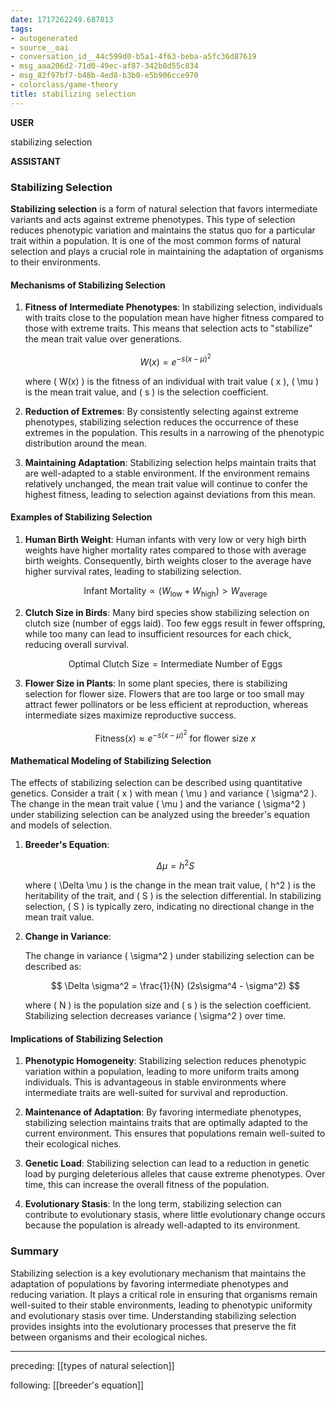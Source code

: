 ```yaml
---
date: 1717262249.687813
tags:
- autogenerated
- source__oai
- conversation_id__44c599d0-b5a1-4f63-beba-a5fc36d87619
- msg_aaa206d2-71d0-49ec-af87-342b8d55c834
- msg_82f97bf7-b48b-4ed8-b3b0-e5b906cce970
- colorclass/game-theory
title: stabilizing selection
---
```


**USER**

stabilizing selection


**ASSISTANT**

### Stabilizing Selection

**Stabilizing selection** is a form of natural selection that favors intermediate variants and acts against extreme phenotypes. This type of selection reduces phenotypic variation and maintains the status quo for a particular trait within a population. It is one of the most common forms of natural selection and plays a crucial role in maintaining the adaptation of organisms to their environments.

#### Mechanisms of Stabilizing Selection

1. **Fitness of Intermediate Phenotypes**: In stabilizing selection, individuals with traits close to the population mean have higher fitness compared to those with extreme traits. This means that selection acts to "stabilize" the mean trait value over generations.

   $$ W(x) = e^{-s(x - \mu)^2} $$
   
   where \( W(x) \) is the fitness of an individual with trait value \( x \), \( \mu \) is the mean trait value, and \( s \) is the selection coefficient.

2. **Reduction of Extremes**: By consistently selecting against extreme phenotypes, stabilizing selection reduces the occurrence of these extremes in the population. This results in a narrowing of the phenotypic distribution around the mean.

3. **Maintaining Adaptation**: Stabilizing selection helps maintain traits that are well-adapted to a stable environment. If the environment remains relatively unchanged, the mean trait value will continue to confer the highest fitness, leading to selection against deviations from this mean.

#### Examples of Stabilizing Selection

1. **Human Birth Weight**: Human infants with very low or very high birth weights have higher mortality rates compared to those with average birth weights. Consequently, birth weights closer to the average have higher survival rates, leading to stabilizing selection.

   $$ \text{Infant Mortality} \propto (W_{\text{low}} + W_{\text{high}}) > W_{\text{average}} $$

2. **Clutch Size in Birds**: Many bird species show stabilizing selection on clutch size (number of eggs laid). Too few eggs result in fewer offspring, while too many can lead to insufficient resources for each chick, reducing overall survival.

   $$ \text{Optimal Clutch Size} = \text{Intermediate Number of Eggs} $$

3. **Flower Size in Plants**: In some plant species, there is stabilizing selection for flower size. Flowers that are too large or too small may attract fewer pollinators or be less efficient at reproduction, whereas intermediate sizes maximize reproductive success.

   $$ \text{Fitness}(x) \approx e^{-s(x - \mu)^2} \text{ for flower size } x $$

#### Mathematical Modeling of Stabilizing Selection

The effects of stabilizing selection can be described using quantitative genetics. Consider a trait \( x \) with mean \( \mu \) and variance \( \sigma^2 \). The change in the mean trait value \( \mu \) and the variance \( \sigma^2 \) under stabilizing selection can be analyzed using the breeder's equation and models of selection.

1. **Breeder's Equation**:
   
   $$ \Delta \mu = h^2 S $$
   
   where \( \Delta \mu \) is the change in the mean trait value, \( h^2 \) is the heritability of the trait, and \( S \) is the selection differential. In stabilizing selection, \( S \) is typically zero, indicating no directional change in the mean trait value.

2. **Change in Variance**:

   The change in variance \( \sigma^2 \) under stabilizing selection can be described as:

   $$ \Delta \sigma^2 = \frac{1}{N} (2s\sigma^4 - \sigma^2) $$
   
   where \( N \) is the population size and \( s \) is the selection coefficient. Stabilizing selection decreases variance \( \sigma^2 \) over time.

#### Implications of Stabilizing Selection

1. **Phenotypic Homogeneity**: Stabilizing selection reduces phenotypic variation within a population, leading to more uniform traits among individuals. This is advantageous in stable environments where intermediate traits are well-suited for survival and reproduction.

2. **Maintenance of Adaptation**: By favoring intermediate phenotypes, stabilizing selection maintains traits that are optimally adapted to the current environment. This ensures that populations remain well-suited to their ecological niches.

3. **Genetic Load**: Stabilizing selection can lead to a reduction in genetic load by purging deleterious alleles that cause extreme phenotypes. Over time, this can increase the overall fitness of the population.

4. **Evolutionary Stasis**: In the long term, stabilizing selection can contribute to evolutionary stasis, where little evolutionary change occurs because the population is already well-adapted to its environment.

### Summary

Stabilizing selection is a key evolutionary mechanism that maintains the adaptation of populations by favoring intermediate phenotypes and reducing variation. It plays a critical role in ensuring that organisms remain well-suited to their stable environments, leading to phenotypic uniformity and evolutionary stasis over time. Understanding stabilizing selection provides insights into the evolutionary processes that preserve the fit between organisms and their ecological niches.


---

preceding: [[types of natural selection]]  


following: [[breeder's equation]]